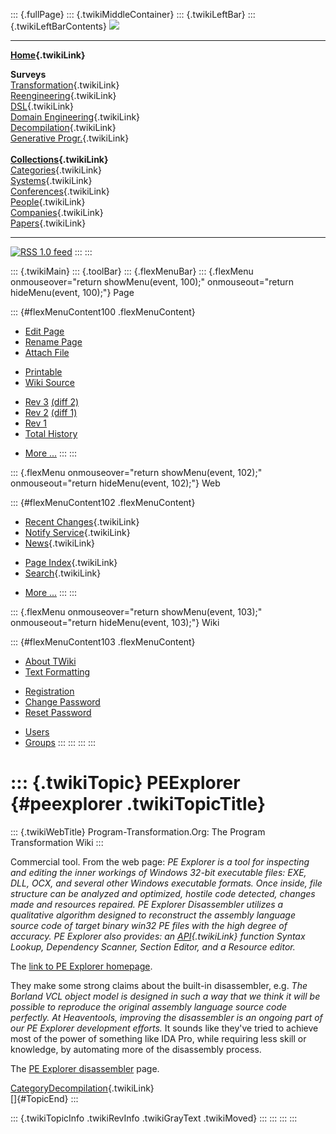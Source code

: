 ::: {.fullPage}
::: {.twikiMiddleContainer}
::: {.twikiLeftBar}
::: {.twikiLeftBarContents}
![](../pub/transformation.gif)

------------------------------------------------------------------------

**[Home](WebHome){.twikiLink}**

**Surveys**\
[Transformation](ProgramTransformation){.twikiLink}\
[Reengineering](ReengineeringWiki){.twikiLink}\
[DSL](DomainSpecificLanguages){.twikiLink}\
[Domain Engineering](DomainEngineering){.twikiLink}\
[Decompilation](DeCompilation){.twikiLink}\
[Generative Progr.](GenerativeProgrammingWiki){.twikiLink}\
\
**[Collections](CategoryCollection){.twikiLink}**\
[Categories](CategoryCategory){.twikiLink}\
[Systems](TransformationSystems){.twikiLink}\
[Conferences](TransformationConferences){.twikiLink}\
[People](TransformationPeople){.twikiLink}\
[Companies](TransformationCompanies){.twikiLink}\
[Papers](CategoryPaper){.twikiLink}

------------------------------------------------------------------------

[![](../pub/rss.gif "RSS 1.0 feed")](WebRss@skin=rss)
:::
:::

::: {.twikiMain}
::: {.toolBar}
::: {.flexMenuBar}
::: {.flexMenu onmouseover="return showMenu(event, 100);" onmouseout="return hideMenu(event, 100);"}
Page

::: {#flexMenuContent100 .flexMenuContent}
-   [Edit
    Page](http://www.program-transformation.org/edit/Transform/PEExplorer?t=1536826530)
-   [Rename
    Page](http://www.program-transformation.org/rename/Transform/PEExplorer)
-   [Attach
    File](http://www.program-transformation.org/attach/Transform/PEExplorer)

<!-- -->

-   [Printable](http://www.program-transformation.org/view/Transform/PEExplorer?skin=print.pattern)
-   [Wiki
    Source](http://www.program-transformation.org/view/Transform/PEExplorer?skin=text&raw=on&contenttype=text/plain)

<!-- -->

-   [Rev
    3](http://www.program-transformation.org/view/Transform/PEExplorer?rev=1.3)
    [(diff 2)](http://www.program-transformation.org/rdiff/Transform/PEExplorer?rev1=1.3&rev2=1.2)
-   [Rev
    2](http://www.program-transformation.org/view/Transform/PEExplorer?rev=1.2)
    [(diff 1)](http://www.program-transformation.org/rdiff/Transform/PEExplorer?rev1=1.2&rev2=1.1)
-   [Rev
    1](http://www.program-transformation.org/view/Transform/PEExplorer?rev=1.1)
-   [Total
    History](http://www.program-transformation.org/rdiff/Transform/PEExplorer)

<!-- -->

-   [More
    \...](http://www.program-transformation.org/oops/Transform/PEExplorer?template=oopsmore&param1=1.3&param2=1.3)
:::
:::

::: {.flexMenu onmouseover="return showMenu(event, 102);" onmouseout="return hideMenu(event, 102);"}
Web

::: {#flexMenuContent102 .flexMenuContent}
-   [Recent Changes](WebChanges){.twikiLink}
-   [Notify Service](WebNotify){.twikiLink}
-   [News](WebNews){.twikiLink}

<!-- -->

-   [Page Index](WebIndex){.twikiLink}
-   [Search](WebSearch){.twikiLink}

<!-- -->

-   [More
    \...](http://www.program-transformation.org/oops/Transform/PEExplorer?template=oopsmore&param1=1.3&param2=1.3)
:::
:::

::: {.flexMenu onmouseover="return showMenu(event, 103);" onmouseout="return hideMenu(event, 103);"}
Wiki

::: {#flexMenuContent103 .flexMenuContent}
-   [About
    TWiki](http://www.program-transformation.org/view/TWiki/WebHome)
-   [Text
    Formatting](http://www.program-transformation.org/view/TWiki/TextFormattingRules)

<!-- -->

-   [Registration](http://www.program-transformation.org/view/TWiki/TWikiRegistration)
-   [Change
    Password](http://www.program-transformation.org/view/TWiki/ChangePassword)
-   [Reset
    Password](http://www.program-transformation.org/view/TWiki/ResetPassword)

<!-- -->

-   [Users](http://www.program-transformation.org/view/Main/TWikiUsers)
-   [Groups](http://www.program-transformation.org/view/Main/TWikiGroups)
:::
:::
:::
:::

::: {.twikiTopic}
PEExplorer {#peexplorer .twikiTopicTitle}
==========

::: {.twikiWebTitle}
Program-Transformation.Org: The Program Transformation Wiki
:::

Commercial tool. From the web page: *PE Explorer is a tool for
inspecting and editing the inner workings of Windows 32-bit executable
files: EXE, DLL, OCX, and several other Windows executable formats.*
*Once inside, file structure can be analyzed and optimized, hostile code
detected, changes made and resources repaired.* *PE Explorer
Disassembler utilizes a qualitative algorithm designed to reconstruct
the assembly language source code of target binary win32 PE files with
the high degree of accuracy.* *PE Explorer also provides: an
[API](API){.twikiLink} function Syntax Lookup, Dependency Scanner,
Section Editor, and a Resource editor.*

The [link to PE Explorer homepage](http://www.heaventools.com/).

They make some strong claims about the built-in disassembler, e.g. *The
Borland VCL object model is designed in such a way that we think it will
be possible to reproduce the original assembly language source code
perfectly. At Heaventools, improving the disassembler is an ongoing part
of our PE Explorer development efforts.* It sounds like they\'ve tried
to achieve most of the power of something like IDA Pro, while requiring
less skill or knowledge, by automating more of the disassembly process.

The [PE Explorer
disassembler](http://www.heaventools.com/PE_Explorer_disassembler.htm)
page.

[CategoryDecompilation](CategoryDecompilation){.twikiLink}\
[]{#TopicEnd}
:::

::: {.twikiTopicInfo .twikiRevInfo .twikiGrayText .twikiMoved}
:::
:::
:::
:::
